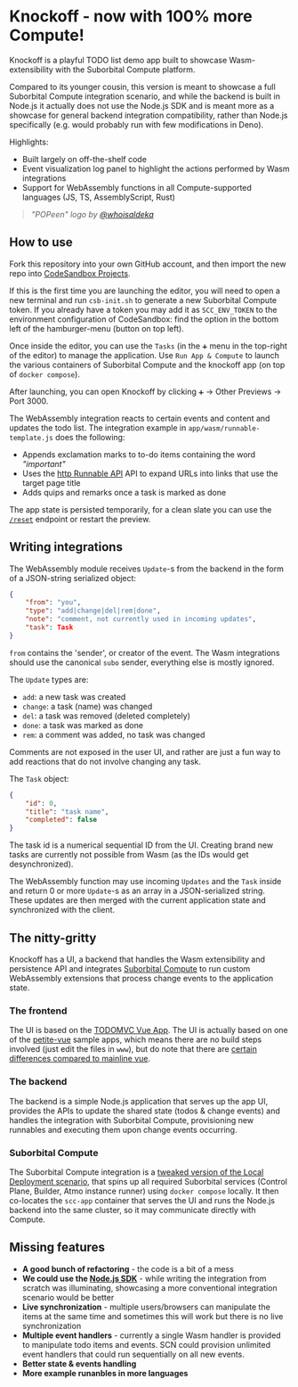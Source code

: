 # Knockoff - now with 100% more Compute!

Knockoff is a playful TODO list demo app built to showcase Wasm-extensibility with the Suborbital Compute platform.

Compared to its younger cousin, this version is meant to showcase a full Suborbital Compute integration scenario, and while the backend is built in Node.js it actually does not use the Node.js SDK and is meant more as a showcase for general backend integration compatibility, rather than Node.js specifically (e.g. would probably run with few modifications in Deno).

Highlights:

- Built largely on off-the-shelf code
- Event visualization log panel to highlight the actions performed by Wasm integrations
- Support for WebAssembly functions in all Compute-supported languages (JS, TS, AssemblyScript, Rust)

> *"POPeen" logo by [@whoisaldeka](https://twitter.com/whoisaldeka/status/1138678402930470913)*


## How to use

Fork this repository into your own GitHub account, and then import the new repo into [CodeSandbox Projects](https://projects.codesandbox.io/).

If this is the first time you are launching the editor, you will need to open a new terminal and run `csb-init.sh` to generate a new Suborbital Compute token. If you already have a token you may add it as `SCC_ENV_TOKEN` to the environment configuration of CodeSandbox: find the option in the bottom left of the hamburger-menu (button on top left).

Once inside the editor, you can use the `Tasks` (in the `➕` menu in the top-right of the editor) to manage the application. Use `Run App & Compute` to launch the various containers of Suborbital Compute and the knockoff app (on top of `docker compose`).

After launching, you can open Knockoff by clicking `➕` -> Other Previews -> Port 3000.

The WebAssembly integration reacts to certain events and content and updates the todo list. The integration example in `app/wasm/runnable-template.js` does the following:

- Appends exclamation marks to to-do items containing the word *"important"*
- Uses the [http Runnable API](https://docs.suborbital.dev/atmo/runnable-api/http-client) API to expand URLs into links that use the target page title
- Adds quips and remarks once a task is marked as done

The app state is persisted temporarily, for a clean slate you can use the [`/reset`](https://knockoff.fly.dev/reset) endpoint or restart the preview.


## Writing integrations

The WebAssembly module receives `Update`-s from the backend in the form of a JSON-string serialized object:

```json
{
    "from": "you",
    "type": "add|change|del|rem|done",
    "note": "comment, not currently used in incoming updates",
    "task": Task
}
```

`from` contains the 'sender', or creator of the event. The Wasm integrations should use the canonical `subo` sender, everything else is mostly ignored.

The `Update` types are:
- `add`: a new task was created
- `change`: a task (name) was changed
- `del`: a task was removed (deleted completely)
- `done`: a task was marked as done
- `rem`: a comment was added, no task was changed

Comments are not exposed in the user UI, and rather are just a fun way to add reactions that do not involve changing any task.

The `Task` object:

```json
{
    "id": 0,
    "title": "task name",
    "completed": false
}
```

The task id is a numerical sequential ID from the UI. Creating brand new tasks are currently not possible from Wasm (as the IDs would get desynchronized).

The WebAssembly function may use incoming `Updates` and the `Task` inside and return 0 or more `Update`-s as an array in a JSON-serialized string. These updates are then merged with the current application state and synchronized with the client.


## The nitty-gritty

Knockoff has a UI, a backend that handles the Wasm extensibility and persistence API and integrates [Suborbital Compute](https://suborbital.dev) to run custom WebAssembly extensions that process change events to the application state.

### The frontend

The UI is based on the [TODOMVC Vue App](https://todomvc.com/examples/vue/). The UI is actually based on one of the [petite-vue](https://github.com/vuejs/petite-vue) sample apps, which means there are no build steps involved (just edit the files in `www`), but do note that there are [certain differences compared to mainline vue](https://github.com/vuejs/petite-vue#features).

### The backend

The backend is a simple Node.js application that serves up the app UI, provides the APIs to update the shared state (todos & change events) and handles the integration with Suborbital Compute, provisioning new runnables and executing them upon change events occurring.

### Suborbital Compute

The Suborbital Compute integration is a [tweaked version of the Local Deployment scenario](https://docs.suborbital.dev/compute/get-started#run-compute-locally), that spins up all required Suborbital services (Control Plane, Builder, Atmo instance runner) using `docker compose` locally. It then co-locates the `scc-app` container that serves the UI and runs the Node.js backend into the same cluster, so it may communicate directly with Compute.

## Missing features

- **A good bunch of refactoring** - the code is a bit of a mess
- **We could use the [Node.js SDK](https://www.npmjs.com/package/@suborbital/compute)** - while writing the integration from scratch was illuminating, showcasing a more conventional integration scenario would be better
- **Live synchronization** - multiple users/browsers can manipulate the items at the same time and sometimes this will work but there is no live synchronization
- **Multiple event handlers** - currently a single Wasm handler is provided to manipulate todo items and events. SCN could provision unlimited event handlers that could run sequentially on all new events.
- **Better state & events handling**
- **More example runanbles in more languages**
